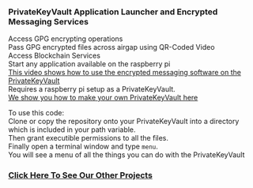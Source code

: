 ### PrivateKeyVault Application Launcher and Encrypted Messaging Services  
Access GPG encrypting operations  
Pass GPG encrypted files across airgap using QR-Coded Video  
Access Blockchain Services   
Start any application available on the raspberry pi   
[This video shows how to use the encrypted messaging software on the PrivateKeyVault](https://youtu.be/qUWWuHium30)  
Requires a raspberry pi setup as a PrivateKeyVault.  
[We show you how to make your own PrivateKeyVault here](https://github.com/johnshearing/PrivateKeyVault)  

To use this code:  
Clone or copy the repository onto your PrivateKeyVault into a directory which is included in your path variable.  
Then grant executible permissions to all the files.  
Finally open a terminal window and type `menu`.  
You will see a menu of all the things you can do with the PrivateKeyVault  


### <a href="https://johnshearing.github.io/">Click Here To See Our Other Projects</a> 
